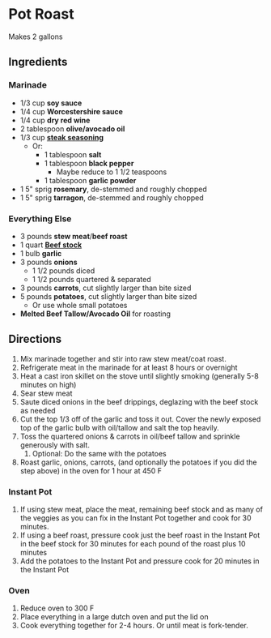 # Pot Roast

Makes 2 gallons

## Ingredients

### Marinade

- 1/3 cup **soy sauce**
- 1/4 cup **Worcestershire sauce**
- 1/4 cup **dry red wine**
- 2 tablespoon **olive/avocado oil**
- 1/3 cup [**steak seasoning**](Seasonings\Steak%20Seasoning.md)
    - Or:
        - 1 tablespoon **salt**
        - 1 tablespoon **black pepper**
            - Maybe reduce to 1 1/2 teaspoons
        - 1 tablespoon **garlic powder**
- 1 5" sprig **rosemary**, de-stemmed and roughly chopped
- 1 5" sprig **tarragon**, de-stemmed and roughly chopped

### Everything Else

- 3 pounds **stew meat**/**beef roast**
- 1 quart [**Beef stock**](Ingredients\Stock.md)
- 1 bulb **garlic**
- 3 pounds **onions**
    - 1 1/2 pounds diced
    - 1 1/2 pounds quartered & separated
- 3 pounds **carrots**, cut slightly larger than bite sized
- 5 pounds **potatoes**, cut slightly larger than bite sized
    - Or use whole small potatoes
- **Melted Beef Tallow/Avocado Oil** for roasting

## Directions

1. Mix marinade together and stir into raw stew meat/coat roast.
1. Refrigerate meat in the marinade for at least 8 hours or overnight
1. Heat a cast iron skillet on the stove until slightly smoking (generally 5-8 minutes on high)
1. Sear stew meat
1. Saute diced onions in the beef drippings, deglazing with the beef stock as needed
1. Cut the top 1/3 off of the garlic and toss it out. Cover the newly exposed top of the garlic bulb with oil/tallow and salt the top heavily.
1. Toss the quartered onions & carrots in oil/beef tallow and sprinkle generously with salt.
    1. Optional: Do the same with the potatoes
1. Roast garlic, onions, carrots, (and optionally the potatoes if you did the step above) in the oven for 1 hour at 450 F

### Instant Pot

1. If using stew meat, place the meat, remaining beef stock and as many of the veggies as you can fix in the Instant Pot together and cook for 30 minutes.
1. If using a beef roast, pressure cook just the beef roast in the Instant Pot in the beef stock for 30 minutes for each pound of the roast plus 10 minutes
1. Add the potatoes to the Instant Pot and pressure cook for 20 minutes in the Instant Pot

### Oven

1. Reduce oven to 300 F
1. Place everything in a large dutch oven and put the lid on
1. Cook everything together for 2-4 hours. Or until meat is fork-tender.

